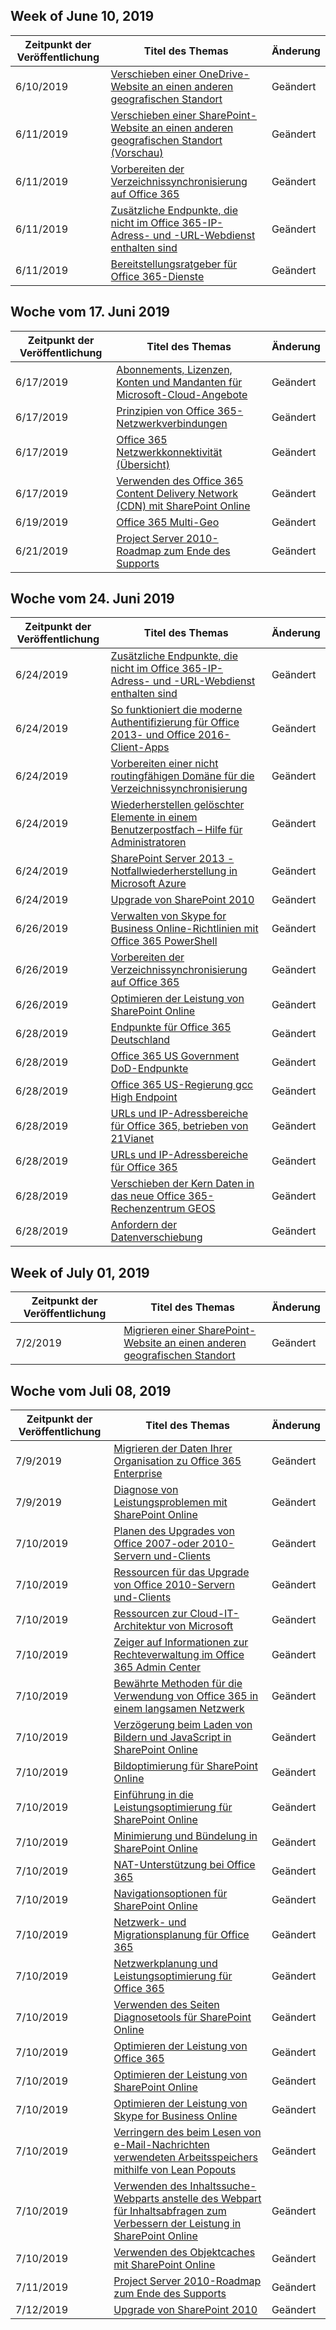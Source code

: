 <!-- This file is generated automatically each week. Changes made to this file will be overwritten.-->




## <a name="week-of-june-10-2019"></a>Week of June 10, 2019


| Zeitpunkt der Veröffentlichung |Titel des Themas | Änderung |
|------|------------|--------|
| 6/10/2019 | [Verschieben einer OneDrive-Website an einen anderen geografischen Standort](/Office365/Enterprise/move-onedrive-between-geo-locations) | Geändert |
| 6/11/2019 | [Verschieben einer SharePoint-Website an einen anderen geografischen Standort (Vorschau)](/Office365/Enterprise/move-sharepoint-between-geo-locations) | Geändert |
| 6/11/2019 | [Vorbereiten der Verzeichnissynchronisierung auf Office 365](/Office365/Enterprise/prepare-for-directory-synchronization) | Geändert |
| 6/11/2019 | [Zusätzliche Endpunkte, die nicht im Office 365-IP-Adress- und -URL-Webdienst enthalten sind](/Office365/Enterprise/additional-office365-ip-addresses-and-urls) | Geändert |
| 6/11/2019 | [Bereitstellungsratgeber für Office 365-Dienste](/Office365/Enterprise/deployment-advisors-for-office-365) | Geändert |


## <a name="week-of-june-17-2019"></a>Woche vom 17. Juni 2019


| Zeitpunkt der Veröffentlichung |Titel des Themas | Änderung |
|------|------------|--------|
| 6/17/2019 | [Abonnements, Lizenzen, Konten und Mandanten für Microsoft-Cloud-Angebote](/Office365/Enterprise/subscriptions-licenses-accounts-and-tenants-for-microsoft-cloud-offerings) | Geändert |
| 6/17/2019 | [Prinzipien von Office 365-Netzwerkverbindungen](/Office365/Enterprise/office-365-network-connectivity-principles) | Geändert |
| 6/17/2019 | [Office 365 Netzwerkkonnektivität (Übersicht)](/Office365/Enterprise/office-365-networking-overview) | Geändert |
| 6/17/2019 | [Verwenden des Office 365 Content Delivery Network (CDN) mit SharePoint Online](/Office365/Enterprise/use-office-365-cdn-with-spo) | Geändert |
| 6/19/2019 | [Office 365 Multi-Geo](/Office365/Enterprise/office-365-multi-geo) | Geändert |
| 6/21/2019 | [Project Server 2010-Roadmap zum Ende des Supports](/Office365/Enterprise/project-server-2010-end-of-support) | Geändert |


## <a name="week-of-june-24-2019"></a>Woche vom 24. Juni 2019


| Zeitpunkt der Veröffentlichung |Titel des Themas | Änderung |
|------|------------|--------|
| 6/24/2019 | [Zusätzliche Endpunkte, die nicht im Office 365-IP-Adress- und -URL-Webdienst enthalten sind](/Office365/Enterprise/additional-office365-ip-addresses-and-urls) | Geändert |
| 6/24/2019 | [So funktioniert die moderne Authentifizierung für Office 2013- und Office 2016-Client-Apps](/Office365/Enterprise/modern-auth-for-office-2013-and-2016) | Geändert |
| 6/24/2019 | [Vorbereiten einer nicht routingfähigen Domäne für die Verzeichnissynchronisierung](/Office365/Enterprise/prepare-a-non-routable-domain-for-directory-synchronization) | Geändert |
| 6/24/2019 | [Wiederherstellen gelöschter Elemente in einem Benutzerpostfach – Hilfe für Administratoren](/Office365/Enterprise/recover-deleted-items-in-a-mailbox) | Geändert |
| 6/24/2019 | [SharePoint Server 2013 - Notfallwiederherstellung in Microsoft Azure](/Office365/Enterprise/sharepoint-server-2013-disaster-recovery-in-microsoft-azure) | Geändert |
| 6/24/2019 | [Upgrade von SharePoint 2010](/Office365/Enterprise/upgrade-from-sharepoint-2010) | Geändert |
| 6/26/2019 | [Verwalten von Skype for Business Online-Richtlinien mit Office 365 PowerShell](/Office365/Enterprise/powershell/manage-skype-for-business-online-policies-with-office-365-powershell) | Geändert |
| 6/26/2019 | [Vorbereiten der Verzeichnissynchronisierung auf Office 365](/Office365/Enterprise/prepare-for-directory-synchronization) | Geändert |
| 6/26/2019 | [Optimieren der Leistung von SharePoint Online](/Office365/Enterprise/tune-sharepoint-online-performance) | Geändert |
| 6/28/2019 | [Endpunkte für Office 365 Deutschland](/Office365/Enterprise/office-365-germany-endpoints) | Geändert |
| 6/28/2019 | [Office 365 US Government DoD-Endpunkte](/Office365/Enterprise/office-365-u-s-government-dod-endpoints) | Geändert |
| 6/28/2019 | [Office 365 US-Regierung gcc High Endpoint](/Office365/Enterprise/office-365-u-s-government-gcc-high-endpoints) | Geändert |
| 6/28/2019 | [URLs und IP-Adressbereiche für Office 365, betrieben von 21Vianet](/Office365/Enterprise/urls-and-ip-address-ranges-21vianet) | Geändert |
| 6/28/2019 | [URLs und IP-Adressbereiche für Office 365](/Office365/Enterprise/urls-and-ip-address-ranges) | Geändert |
| 6/28/2019 | [Verschieben der Kern Daten in das neue Office 365-Rechenzentrum GEOS](/Office365/Enterprise/moving-data-to-new-datacenter-geos) | Geändert |
| 6/28/2019 | [Anfordern der Datenverschiebung](/Office365/Enterprise/request-your-data-move) | Geändert |


## <a name="week-of-july-01-2019"></a>Week of July 01, 2019


| Zeitpunkt der Veröffentlichung |Titel des Themas | Änderung |
|------|------------|--------|
| 7/2/2019 | [Migrieren einer SharePoint-Website an einen anderen geografischen Standort](/Office365/Enterprise/move-sharepoint-between-geo-locations) | Geändert |


## <a name="week-of-july-08-2019"></a>Woche vom Juli 08, 2019


| Zeitpunkt der Veröffentlichung |Titel des Themas | Änderung |
|------|------------|--------|
| 7/9/2019 | [Migrieren der Daten Ihrer Organisation zu Office 365 Enterprise](/Office365/Enterprise/migrate-data-to-office-365) | Geändert |
| 7/9/2019 | [Diagnose von Leistungsproblemen mit SharePoint Online](/Office365/Enterprise/diagnosing-performance-issues-with-sharepoint-online) | Geändert |
| 7/10/2019 | [Planen des Upgrades von Office 2007-oder 2010-Servern und-Clients](/Office365/Enterprise/plan-upgrade-previous-versions-office) | Geändert |
| 7/10/2019 | [Ressourcen für das Upgrade von Office 2010-Servern und-Clients](/Office365/Enterprise/upgrade-from-office-2010-servers-and-products) | Geändert |
| 7/10/2019 | [Ressourcen zur Cloud-IT-Architektur von Microsoft](/Office365/Enterprise/microsoft-cloud-it-architecture-resources) | Geändert |
| 7/10/2019 | [Zeiger auf Informationen zur Rechteverwaltung im Office 365 Admin Center](/Office365/Enterprise/activate-rms-in-office-365) | Geändert |
| 7/10/2019 | [Bewährte Methoden für die Verwendung von Office 365 in einem langsamen Netzwerk](/Office365/Enterprise/best-practices-for-using-office-365-on-a-slow-network) | Geändert |
| 7/10/2019 | [Verzögerung beim Laden von Bildern und JavaScript in SharePoint Online](/Office365/Enterprise/delay-loading-images-and-javascript-in-sharepoint-online) | Geändert |
| 7/10/2019 | [Bildoptimierung für SharePoint Online](/Office365/Enterprise/image-optimization-for-sharepoint-online) | Geändert |
| 7/10/2019 | [Einführung in die Leistungsoptimierung für SharePoint Online](/Office365/Enterprise/introduction-to-performance-tuning-for-sharepoint-online) | Geändert |
| 7/10/2019 | [Minimierung und Bündelung in SharePoint Online](/Office365/Enterprise/minification-and-bundling-in-sharepoint-online) | Geändert |
| 7/10/2019 | [NAT-Unterstützung bei Office 365](/Office365/Enterprise/nat-support-with-office-365) | Geändert |
| 7/10/2019 | [Navigationsoptionen für SharePoint Online](/Office365/Enterprise/navigation-options-for-sharepoint-online) | Geändert |
| 7/10/2019 | [Netzwerk- und Migrationsplanung für Office 365](/Office365/Enterprise/network-and-migration-planning) | Geändert |
| 7/10/2019 | [Netzwerkplanung und Leistungsoptimierung für Office 365](/Office365/Enterprise/network-planning-and-performance) | Geändert |
| 7/10/2019 | [Verwenden des Seiten Diagnosetools für SharePoint Online](/Office365/Enterprise/page-diagnostics-for-spo) | Geändert |
| 7/10/2019 | [Optimieren der Leistung von Office 365](/Office365/Enterprise/tune-office-365-performance) | Geändert |
| 7/10/2019 | [Optimieren der Leistung von SharePoint Online](/Office365/Enterprise/tune-sharepoint-online-performance) | Geändert |
| 7/10/2019 | [Optimieren der Leistung von Skype for Business Online](/Office365/Enterprise/tune-skype-for-business-online-performance) | Geändert |
| 7/10/2019 | [Verringern des beim Lesen von e-Mail-Nachrichten verwendeten Arbeitsspeichers mithilfe von Lean Popouts](/Office365/Enterprise/use-lean-popouts-to-reduce-memory-used-when-reading-mail-messages) | Geändert |
| 7/10/2019 | [Verwenden des Inhaltssuche-Webparts anstelle des Webpart für Inhaltsabfragen zum Verbessern der Leistung in SharePoint Online](/Office365/Enterprise/using-content-search-web-part-instead-of-content-query-web-part-to-improve-perfo) | Geändert |
| 7/10/2019 | [Verwenden des Objektcaches mit SharePoint Online](/Office365/Enterprise/using-the-object-cache-with-sharepoint-online) | Geändert |
| 7/11/2019 | [Project Server 2010-Roadmap zum Ende des Supports](/Office365/Enterprise/project-server-2010-end-of-support) | Geändert |
| 7/12/2019 | [Upgrade von SharePoint 2010](/Office365/Enterprise/upgrade-from-sharepoint-2010) | Geändert |
